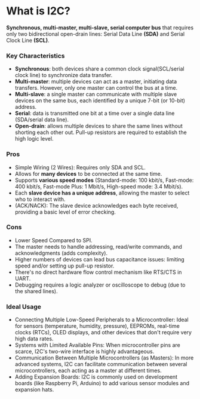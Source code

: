 # What is I2C?
**Synchronous, multi-master, multi-slave, serial computer bus** that requires only two bidirectional open-drain lines: Serial Data Line **(SDA)** and Serial Clock Line **(SCL)**.

### Key Characteristics
- **Synchronous**: both devices share a common clock signal(SCL/serial clock line) to synchronize data transfer.
- **Multi-master**: multiple devices can act as a master, initiating data transfers. However, only one master can control the bus at a time.
- **Multi-slave**: a single master can communicate with multiple slave devices on the same bus, each identified by a unique 7-bit (or 10-bit) address.
- **Serial**: data is transmitted one bit at a time over a single data line (SDA/serial data line).
- **Open-drain**: allows multiple devices to share the same lines without shorting each other out. Pull-up resistors are required to establish the high logic level.

### Pros
- Simple Wiring (2 Wires): Requires only SDA and SCL.
- Allows for **many devices** to be connected at the same time.
- Supports **various speed modes** (Standard-mode: 100 kbit/s, Fast-mode: 400 kbit/s, Fast-mode Plus: 1 Mbit/s, High-speed mode: 3.4 Mbit/s).
- Each **slave device has a unique address**, allowing the master to select who to interact with. 
- (ACK/NACK): The slave device acknowledges each byte received, providing a basic level of error checking.

### Cons
- Lower Speed Compared to SPI.
- The master needs to handle addressing, read/write commands, and acknowledgments (adds complexity).
- Higher numbers of devices can lead bus capacitance issues: limiting speed and/or setting up pull-up resistor.
- There's no direct hardware flow control mechanism like RTS/CTS in UART.
- Debugging requires a logic analyzer or oscilloscope to debug (due to the shared lines).


### Ideal Usage
- Connecting Multiple Low-Speed Peripherals to a Microcontroller: Ideal for sensors (temperature, humidity, pressure), EEPROMs, real-time clocks (RTCs), OLED displays, and other devices that don't require very high data rates.
- Systems with Limited Available Pins: When microcontroller pins are scarce, I2C's two-wire interface is highly advantageous.
- Communication Between Multiple Microcontrollers (as Masters): In more advanced systems, I2C can facilitate communication between several microcontrollers, each acting as a master at different times.
- Adding Expansion Boards: I2C is commonly used on development boards (like Raspberry Pi, Arduino) to add various sensor modules and expansion hats.